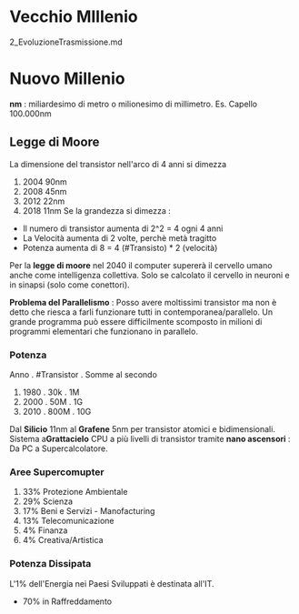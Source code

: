 # Vecchio MIllenio
2_EvoluzioneTrasmissione.md
# Nuovo Millenio
**nm** : miliardesimo di metro o milionesimo di millimetro. Es. Capello 100.000nm
## Legge di Moore
La dimensione del transistor nell'arco di 4 anni si dimezza
 1. 2004 90nm
 2. 2008 45nm
 3. 2012 22nm
 4. 2018 11nm
Se la grandezza si dimezza :
 - Il numero di transistor aumenta di 2^2 = 4 ogni 4 anni
 - La Velocità aumenta di 2 volte, perchè metà tragitto
 - Potenza aumenta di 8 = 4 (#Transisto) * 2 (velocità)

Per la **legge di moore** nel 2040 il computer supererà il cervello umano anche come intelligenza collettiva. Solo se calcolato il cervello in neuroni e in sinapsi (solo come conettori).

**Problema del Parallelismo** : Posso avere moltissimi transistor ma non è detto che riesca a farli funzionare tutti in contemporanea/parallelo. Un grande programma può essere difficilmente scomposto in milioni di programmi elementari che funzionano in parallelo.

### Potenza
Anno . #Transistor . Somme al secondo
 1. 1980 . 30k . 1M
 2. 2000 . 50M . 1G
 3. 2010 . 800M . 10G

Dal **Silicio** 11nm al **Grafene** 5nm per transistor atomici e bidimensionali. 
Sistema a**Grattacielo** CPU a più livelli di transistor tramite **nano ascensori** : Da PC a Supercalcolatore.

### Aree Supercomupter
 1. 33% Protezione Ambientale
 2. 29% Scienza
 3. 17% Beni e Servizi - Manofacturing
 4. 13% Telecomunicazione
 5. 4% Finanza
 6. 4% Creativa/Artistica

### Potenza Dissipata
L'1% dell'Energia nei Paesi Sviluppati è destinata all'IT.
 - 70% in Raffreddamento